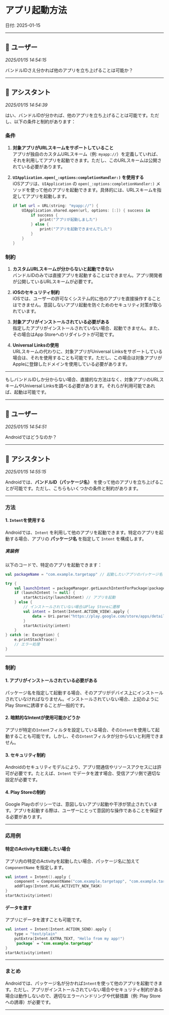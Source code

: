 # アプリ起動方法

日付: 2025-01-15

---

## 👤 ユーザー
*2025/01/15 14:54:15*

バンドルIDさえ分かれば他のアプリを立ち上げることは可能か？

---

## 🤖 アシスタント
*2025/01/15 14:54:39*

はい、バンドルIDが分かれば、他のアプリを立ち上げることは可能です。ただし、以下の条件と制約があります：

### 条件
1. **対象アプリがURLスキームをサポートしていること**  
   アプリが独自のカスタムURLスキーム（例: `myapp://`）を定義していれば、それを利用してアプリを起動できます。ただし、このURLスキームは公開されている必要があります。

2. **`UIApplication.open(_:options:completionHandler:)` を使用する**  
   iOSアプリは、`UIApplication` の `open(_:options:completionHandler:)` メソッドを使って他のアプリを起動できます。具体的には、URLスキームを指定してアプリを起動します。

   ```swift
   if let url = URL(string: "myapp://") {
       UIApplication.shared.open(url, options: [:]) { success in
           if success {
               print("アプリが起動しました")
           } else {
               print("アプリを起動できませんでした")
           }
       }
   }
   ```

### 制約
1. **カスタムURLスキームが分からないと起動できない**  
   バンドルIDのみでは直接アプリを起動することはできません。アプリ開発者が公開しているURLスキームが必要です。

2. **iOSのセキュリティ制約**  
   iOSでは、ユーザーの許可なくシステム的に他のアプリを直接操作することはできません。意図しないアプリ起動を防ぐためのセキュリティ対策が取られています。

3. **対象アプリがインストールされている必要がある**  
   指定したアプリがインストールされていない場合、起動できません。また、その場合はApp Storeへのリダイレクトが可能です。

4. **Universal Linksの使用**  
   URLスキームの代わりに、対象アプリがUniversal Linksをサポートしている場合は、それを使用することも可能です。ただし、この場合は対象アプリがAppleに登録したドメインを使用している必要があります。

---

もしバンドルIDしか分からない場合、直接的な方法はなく、対象アプリのURLスキームやUniversal Linksを調べる必要があります。それらが利用可能であれば、起動は可能です。

---

## 👤 ユーザー
*2025/01/15 14:54:51*

Androidではどうなのか？

---

## 🤖 アシスタント
*2025/01/15 14:55:15*

Androidでは、**バンドルID（パッケージ名）** を使って他のアプリを立ち上げることが可能です。ただし、こちらもいくつかの条件と制約があります。

---

### 方法

#### 1. **`Intent`を使用する**
Androidでは、`Intent` を利用して他のアプリを起動できます。特定のアプリを起動する場合、アプリの **パッケージ名** を指定して `Intent` を構成します。

##### 実装例
以下のコードで、特定のアプリを起動できます：
```kotlin
val packageName = "com.example.targetapp" // 起動したいアプリのパッケージ名

try {
    val launchIntent = packageManager.getLaunchIntentForPackage(packageName)
    if (launchIntent != null) {
        startActivity(launchIntent) // アプリを起動
    } else {
        // インストールされていない場合はPlay Storeに遷移
        val intent = Intent(Intent.ACTION_VIEW).apply {
            data = Uri.parse("https://play.google.com/store/apps/details?id=$packageName")
        }
        startActivity(intent)
    }
} catch (e: Exception) {
    e.printStackTrace()
    // エラー処理
}
```

---

### 制約

#### 1. **アプリがインストールされている必要がある**
パッケージ名を指定して起動する場合、そのアプリがデバイス上にインストールされていなければなりません。インストールされていない場合、上記のようにPlay Storeに誘導することが一般的です。

#### 2. **暗黙的なIntentが使用可能かどうか**
アプリが特定の`Intent`フィルタを設定している場合、その`Intent`を使用して起動することも可能です。しかし、その`Intent`フィルタが分からないと利用できません。

#### 3. **セキュリティ制約**
Androidのセキュリティモデルにより、アプリ間通信やリソースアクセスには許可が必要です。たとえば、`Intent` でデータを渡す場合、受信アプリ側で適切な設定が必要です。

#### 4. **Play Storeの制約**
Google Playのポリシーでは、意図しないアプリ起動や干渉が禁止されています。アプリを起動する際は、ユーザーにとって意図的な操作であることを保証する必要があります。

---

### 応用例

#### 特定のActivityを起動したい場合
アプリ内の特定のActivityを起動したい場合、パッケージ名に加えて `ComponentName` を指定します。

```kotlin
val intent = Intent().apply {
    component = ComponentName("com.example.targetapp", "com.example.targetapp.MainActivity")
    addFlags(Intent.FLAG_ACTIVITY_NEW_TASK)
}
startActivity(intent)
```

#### データを渡す
アプリにデータを渡すことも可能です。

```kotlin
val intent = Intent(Intent.ACTION_SEND).apply {
    type = "text/plain"
    putExtra(Intent.EXTRA_TEXT, "Hello from my app!")
    `package` = "com.example.targetapp"
}
startActivity(intent)
```

---

### まとめ
Androidでは、パッケージ名が分かれば`Intent`を使って他のアプリを起動できます。ただし、アプリがインストールされていない場合やセキュリティ制約がある場合は動作しないので、適切なエラーハンドリングや代替措置（例: Play Storeへの誘導）が必要です。

---

